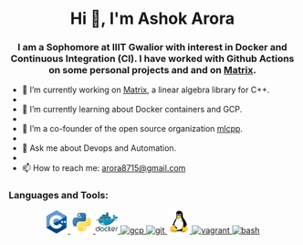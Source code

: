 <h1 align="center">Hi 👋, I'm Ashok Arora</h1>
<h3 align="center">I am a Sophomore at IIIT Gwalior with interest in Docker and Continuous Integration (CI). I have worked with Github Actions on some personal projects and and on <a href="https://github.com/mlcpp/Matrix"> Matrix</a>.</h3>

- 🔭 I’m currently working on [Matrix](https://github.com/mlcpp/Matrix), a linear algebra library for C++.
- 
- 🌱 I’m currently learning about Docker containers and GCP.
- 
- 👯 I’m a co-founder of the open source organization [mlcpp](https://github.com/mlcpp).
- 
- 💬 Ask me about Devops and Automation.
- 
- 📫 How to reach me: arora8715@gmail.com


<h3 align="left">Languages and Tools:</h3>
<p align="center"> 
  <a href="https://www.w3schools.com/cpp/" target="_blank"> <img src="https://raw.githubusercontent.com/devicons/devicon/master/icons/cplusplus/cplusplus-original.svg" alt="cplusplus" width="40" height="40"/> </a> 
    <a href="https://www.python.org" target="_blank"> <img src="https://raw.githubusercontent.com/devicons/devicon/master/icons/python/python-original.svg" alt="python" width="40" height="40"/> </a> 
  <a href="https://www.docker.com/" target="_blank"> <img src="https://raw.githubusercontent.com/devicons/devicon/master/icons/docker/docker-original-wordmark.svg" alt="docker" width="40" height="40"/> </a> 
  <a href="https://cloud.google.com" target="_blank"> <img src="https://www.vectorlogo.zone/logos/google_cloud/google_cloud-icon.svg" alt="gcp" width="40" height="40"/> </a> 
  <a href="https://git-scm.com/" target="_blank"> <img src="https://www.vectorlogo.zone/logos/git-scm/git-scm-icon.svg" alt="git" width="40" height="40"/> </a> 
  <a href="https://www.linux.org/" target="_blank"> <img src="https://raw.githubusercontent.com/devicons/devicon/master/icons/linux/linux-original.svg" alt="linux" width="40" height="40"/> </a>   
  <a href="https://www.vagrantup.com/" target="_blank"> <img src="https://www.vectorlogo.zone/logos/vagrantup/vagrantup-icon.svg" alt="vagrant" width="40" height="40"/> </a> 
  <a href="https://www.gnu.org/software/bash/" target="_blank"> <img src="https://www.vectorlogo.zone/logos/gnu_bash/gnu_bash-icon.svg" alt="bash" width="40" height="40"/> </a> </p>
<!---->
